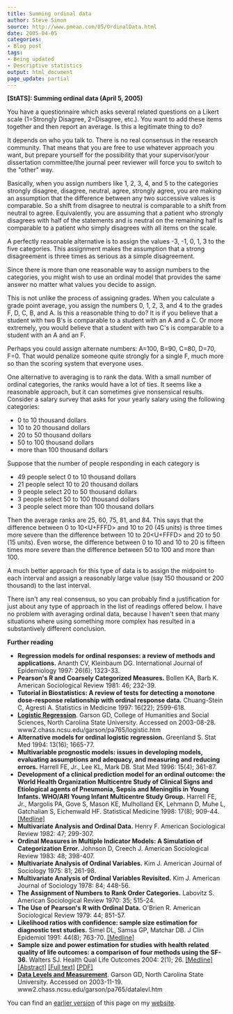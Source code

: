 ```yaml
---
title: Summing ordinal data
author: Steve Simon
source: http://www.pmean.com/05/OrdinalData.html
date: 2005-04-05
categories:
- Blog post
tags:
- Being updated
- Descriptive statistics
output: html_document
page_update: partial
---
```

**[StATS]: Summing ordinal data (April 5, 2005)**

You have a questionnaire which asks several related questions on a
Likert scale (1=Strongly Disagree, 2=Disagree, etc.). You want to add
these items together and then report an average. Is this a legitimate
thing to do?

It depends on who you talk to. There is no real consensus in the
research community. That means that you are free to use whatever
approach you want, but prepare yourself for the possibility that your
supervisor/your dissertation committee/the journal peer reviewer will
force you to switch to the "other" way.

Basically, when you assign numbers like 1, 2, 3, 4, and 5 to the
categories strongly disagree, disagree, neutral, agree, strongly agree,
you are making an assumption that the difference between any two
successive values is comparable. So a shift from disagree to neutral is
comparable to a shift from neutral to agree. Equivalently, you are
assuming that a patient who strongly disagrees with half of the
statements and is neutral on the remaining half is comparable to a
patient who simply disagrees with all items on the scale.

A perfectly reasonable alternative is to assign the values -3, -1, 0, 1,
3 to the five categories. This assignment makes the assumption that a
strong disagreement is three times as serious as a simple disagreement.

Since there is more than one reasonable way to assign numbers to the
categories, you might wish to use an ordinal model that provides the
same answer no matter what values you decide to assign.

This is not unlike the process of assigning grades. When you calculate a
grade point average, you assign the numbers 0, 1, 2, 3, and 4 to the
grades F, D, C, B, and A. Is this a reasonable thing to do? It is if you
believe that a student with two B's is comparable to a student with an
A and a C. Or more extremely, you would believe that a student with two
C's is comparable to a student with an A and an F.

Perhaps you could assign alternate numbers: A=100, B=90, C=80, D=70,
F=0. That would penalize someone quite strongly for a single F, much
more so than the scoring system that everyone uses.

One alternative to averaging is to rank the data. With a small number of
ordinal categories, the ranks would have a lot of ties. It seems like a
reasonable approach, but it can sometimes give nonsensical results.
Consider a salary survey that asks for your yearly salary using the
following categories:

- 0 to 10 thousand dollars
- 10 to 20 thousand dollars
- 20 to 50 thousand dollars
- 50 to 100 thousand dollars
- more than 100 thousand dollars

Suppose that the number of people responding in each category is

- 49 people select 0 to 10 thousand dollars
- 21 people select 10 to 20 thousand dollars
- 9 people select 20 to 50 thousand dollars
- 3 people select 50 to 100 thousand dollars
- 3 people select more than 100 thousand dollars

Then the average ranks are 25, 60, 75, 81, and 84. This says that the
difference between 0 to 10<U+FFFD> and 10 to 20 (45 units) is three times more
severe than the difference between 10 to 20<U+FFFD> and 20 to 50 (15 units).
Even worse, the difference between 0 to 10 and 10 to 20 is fifteen times
more severe than the difference between 50 to 100 and more than 100.

A much better approach for this type of data is to assign the midpoint
to each interval and assign a reasonably large value (say 150 thousand
or 200 thousand) to the last interval.

There isn't any real consensus, so you can probably find a
justification for just about any type of approach in the list of
readings offered below. I have no problem with averaging ordinal data,
because I haven't seen that many situations where using something more
complex has resulted in a substantively different conclusion.

**Further reading**

- **Regression models for ordinal responses: a review of methods and
applications.** Ananth CV, Kleinbaum DG. International Journal of
Epidemiology 1997: 26(6); 1323-33.
- **Pearson's R and Coarsely Categorized Measures.** Bollen KA, Barb
K. American Sociological Review 1981: 46; 232-39.
- **Tutorial in Biostatistics: A review of tests for detecting a
monotone dose-response relationship with ordinal response data.**
Chuang-Stein C, Agresti A. Statistics in Medicine 1997: 16(22);
2599-618.
- **[Logistic
Regression](http://www2.chass.ncsu.edu/garson/pa765/logistic.htm%20)**.
Garson GD, College of Humanities and Social Sciences, North Carolina
State University. Accessed on 2003-08-28.
www2.chass.ncsu.edu/garson/pa765/logistic.htm
- **Alternative models for ordinal logistic regression.** Greenland S.
Stat Med 1994: 13(16); 1665-77.
- **Multivariable prognostic models: issues in developing models,
evaluating assumptions and adequacy, and measuring and reducing
errors.** Harrell FE, Jr., Lee KL, Mark DB. Stat Med 1996: 15(4);
361-87.
- **Development of a clinical prediction model for an ordinal outcome:
the World Health Organization Multicentre Study of Clinical Signs
and Etiological agents of Pneumonia, Sepsis and Meningitis in Young
Infants. WHO/ARI Young Infant Multicentre Study Group.** Harrell FE,
Jr., Margolis PA, Gove S, Mason KE, Mulholland EK, Lehmann D, Muhe
L, Gatchalian S, Eichenwald HF. Statistical Medicine 1998: 17(8);
909-44.
[\[Medline\]](http://www.ncbi.nlm.nih.gov/entrez/query.fcgi?cmd=Retrieve&db=PubMed&list_uids=9595619&dopt=Abstract)
- **Multivariate Analysis and Ordinal Data.** Henry F. American
Sociological Review 1982: 47; 299-307.
- **Ordinal Measures in Multiple Indicator Models: A Simulation of
Categorization Error.** Johnson D, Creech J. American Sociological
Review 1983: 48; 398-407.
- **Multivariate Analysis of Ordinal Variables.** Kim J. American
Journal of Sociology 1975: 81; 261-98.
- **Multivariate Analysis of Ordinal Variables Revisited.** Kim J.
American Journal of Sociology 1978: 84; 448-56.
- **The Assignment of Numbers to Rank Order Categories.** Labovitz S.
American Sociological Review 1970: 35; 515-24.
- **The Use of Pearson's R with Ordinal Data.** O'Brien R. American
Sociological Review 1979: 44; 851-57.
- **Likelihood ratios with confidence: sample size estimation for
diagnostic test studies.** Simel DL, Samsa GP, Matchar DB. J Clin
Epidemiol 1991: 44(8); 763-70.
[\[Medline\]](http://www.ncbi.nlm.nih.gov/entrez/query.fcgi?cmd=Retrieve&db=PubMed&list_uids=1941027&dopt=Abstract)
- **Sample size and power estimation for studies with health related
quality of life outcomes: a comparison of four methods using the
SF-36.** Walters SJ. Health Qual Life Outcomes 2004: 2(1); 26.
[\[Medline\]](http://www.ncbi.nlm.nih.gov/entrez/query.fcgi?cmd=Retrieve&db=PubMed&list_uids=15161494&dopt=Abstract)
[\[Abstract\]](http://www.hqlo.com/content/2/1/26/abstract) [\[Full
text\]](http://www.hqlo.com/content/2/1/26)
[\[PDF\]](http://www.hqlo.com/content/pdf/1477-7525-2-26.pdf)
- **[Data Levels and
Measurement](http://www2.chass.ncsu.edu/garson/pa765/datalevl.htm%20)**.
Garson GD, North Carolina State University. Accessed on 2003-11-19.
www2.chass.ncsu.edu/garson/pa765/datalevl.htm

You can find an [earlier version][sim1] of this page on my [website][sim2].

[sim1]: http://www.pmean.com/05/OrdinalData.html
[sim2]: http://www.pmean.com

